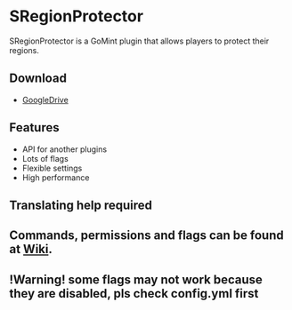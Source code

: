 # SRegionProtector
SRegionProtector is a GoMint plugin that allows players to protect their regions.
## Download
* [GoogleDrive](https://drive.google.com/file/d/13Nve2R6Cp3GbwLe-VvsYHVxDD0JeNS11/view?usp=sharing)
## Features
* API for another plugins
* Lots of flags
* Flexible settings
* High performance
## Translating help required

## Commands, permissions and flags can be found at [Wiki](https://github.com/SergeyDertan/SRegionProtector/wiki).

## !Warning! some flags may not work because they are disabled, pls check config.yml first
